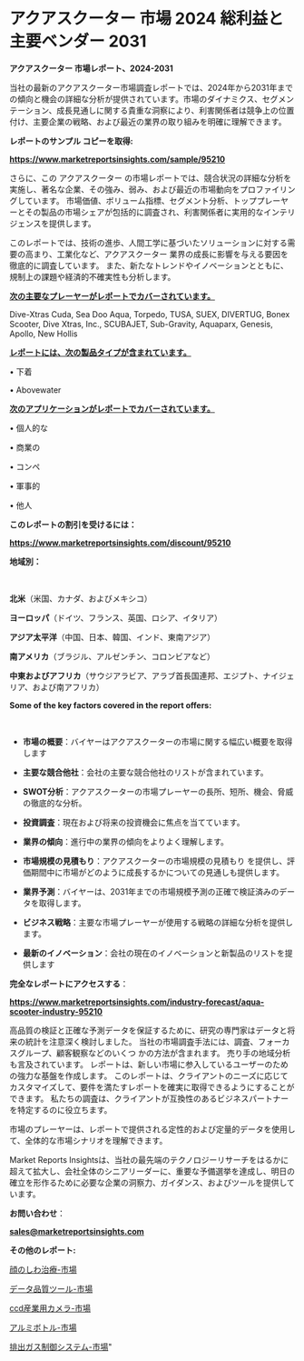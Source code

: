 # アクアスクーター 市場 2024 総利益と主要ベンダー 2031

<strong>アクアスクーター 市場レポート、2024-2031</strong>

当社の最新のアクアスクーター市場調査レポートでは、2024年から2031年までの傾向と機会の詳細な分析が提供されています。市場のダイナミクス、セグメンテーション、成長見通しに関する貴重な洞察により、利害関係者は競争上の位置付け、主要企業の戦略、および最近の業界の取り組みを明確に理解できます。



<strong>レポートのサンプル コピーを取得:</strong> <a href=https://www.marketreportsinsights.com/sample/95210>

<strong><u>https://www.marketreportsinsights.com/sample/95210</u></strong></a>

さらに、この アクアスクーター の市場レポートでは、競合状況の詳細な分析を実施し、著名な企業、その強み、弱み、および最近の市場動向をプロファイリングしています。 市場価値、ボリューム指標、セグメント分析、トッププレーヤーとその製品の市場シェアが包括的に調査され、利害関係者に実用的なインテリジェンスを提供します。

このレポートでは、技術の進歩、人間工学に基づいたソリューションに対する需要の高まり、工業化など、アクアスクーター 業界の成長に影響を与える要因を徹底的に調査しています。 また、新たなトレンドやイノベーションとともに、規制上の課題や経済的不確実性も分析します。



<strong><u>次の主要なプレーヤーがレポートでカバーされています。</u></strong>

Dive-Xtras Cuda, Sea Doo Aqua, Torpedo, TUSA, SUEX, DIVERTUG, Bonex Scooter, Dive Xtras, Inc., SCUBAJET, Sub-Gravity, Aquaparx, Genesis, Apollo, New Hollis



<strong><u><b>レポートには、次の製品タイプが含まれています。</b></u></strong>

• 下着

• Abovewater



<strong><u><b>次のアプリケーションがレポートでカバーされています。</b></u></strong>

• 個人的な

• 商業の

• コンペ

• 軍事的

• 他人



<strong><b>このレポートの割引を受けるには：</b></strong>

<a href=https://www.marketreportsinsights.com/discount/95210>

<strong><u>https://www.marketreportsinsights.com/discount/95210</u></strong></a>



<strong>地域別：</strong>

<strong> </strong>



<strong>北米</strong>（米国、カナダ、およびメキシコ）



<strong>ヨーロッパ</strong>（ドイツ、フランス、英国、ロシア、イタリア）



<strong>アジア太平洋</strong>（中国、日本、韓国、インド、東南アジア）



<strong>南アメリカ</strong>（ブラジル、アルゼンチン、コロンビアなど）



<strong>中東およびアフリカ</strong>（サウジアラビア、アラブ首長国連邦、エジプト、ナイジェリア、および南アフリカ）



<strong>Some of the key factors covered in the report offers:</strong>

<strong> </strong>
<ul>
  <li>

<strong>市場の概要</strong>：バイヤーはアクアスクーターの市場に関する幅広い概要を取得します</li>
  <li>

<strong>主要な競合他社</strong>：会社の主要な競合他社のリストが含まれています。</li>
  <li>

<strong>SWOT分析</strong>：アクアスクーターの市場プレーヤーの長所、短所、機会、脅威の徹底的な分析。</li>
  <li>

<strong>投資調査</strong>：現在および将来の投資機会に焦点を当てています。</li>
  <li>

<strong>業界の傾向</strong>：進行中の業界の傾向をよりよく理解します。</li>
  <li>

<strong>市場規模の見積もり</strong>：アクアスクーターの市場規模の見積もり を提供し、評価期間中に市場がどのように成長するかについての見通しも提供します。</li>
  <li>

<strong>業界予測</strong>：バイヤーは、2031年までの市場規模予測の正確で検証済みのデータを取得します。</li>
  <li>

<strong>ビジネス戦略</strong>：主要な市場プレーヤーが使用する戦略の詳細な分析を提供します。</li>
  <li>

<strong>最新のイノベーション</strong>：会社の現在のイノベーションと新製品のリストを提供します</li>
</ul>


<strong>完全なレポートにアクセスする</strong>：

<a href=https://www.marketreportsinsights.com/industry-forecast/aqua-scooter-industry-95210>

<strong><u>https://www.marketreportsinsights.com/industry-forecast/aqua-scooter-industry-95210</u></strong></a>

高品質の検証と正確な予測データを保証するために、研究の専門家はデータと将来の統計を注意深く検討しました。 当社の市場調査手法には、調査、フォーカスグループ、顧客観察などのいくつ かの方法が含まれます。 売り手の地域分析も言及されています。 レポートは、新しい市場に参入しているユーザーのための強力な基盤を作成します。 このレポートは、クライアントのニーズに応じてカスタマイズして、要件を満たすレポートを確実に取得できるようにすることができます。 私たちの調査は、クライアントが互換性のあるビジネスパートナーを特定するのに役立ちます。

市場のプレーヤーは、レポートで提供される定性的および定量的データを使用して、全体的な市場シナリオを理解できます。

Market Reports Insightsは、当社の最先端のテクノロジーリサーチをはるかに超えて拡大し、会社全体のシニアリーダーに、重要な予備選挙を達成し、明日の確立を形作るために必要な企業の洞察力、ガイダンス、およびツールを提供しています。



<strong><b>お問い合わせ</b></strong>：

<a href=mailto:sales@marketreportsinsights.com>

<strong><u>sales@marketreportsinsights.com</u></strong></a>



<strong>その他のレポート:</strong>

<a href=https://www.linkedin.com/pulse/顔のしわ治療-市場-2023-収益と成長ドライバー-2030-data-dive-discoveries-24-analysis-1hkxf/>顔のしわ治療-市場</a>

<a href=https://www.linkedin.com/pulse/データ品質ツール-市場-2023-競争分析と事業成長-2030-consumer-connection-collective-360-3lkoc/>データ品質ツール-市場</a>

<a href=https://www.linkedin.com/pulse/ccd産業用カメラ-市場-2023-総利益と主要ベンダー-2030-analytics-achievers-24-analysis-yesbf/>ccd産業用カメラ-市場</a>

<a href=https://www.linkedin.com/pulse/アルミボトル-市場-2023-競争分析と事業成長-2030-data-dive-discoveries-24-analysis-hupnf/>アルミボトル-市場</a>

<a href=https://www.linkedin.com/pulse/排出ガス制御システム-市場-2023-年のダイナミクスとビジネストレンド-ek3af/>排出ガス制御システム-市場</a>"
